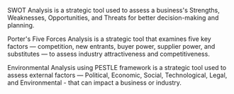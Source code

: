 SWOT Analysis is a strategic tool used to assess a business's Strengths, Weaknesses, Opportunities, and Threats for better decision-making and planning.

Porter's Five Forces Analysis is a strategic tool that examines five key factors — competition, new entrants, buyer power, supplier power, and substitutes — to assess industry attractiveness and competitiveness.

Environmental Analysis using PESTLE framework is a strategic tool used to assess external factors — Political, Economic, Social, Technological, Legal, and Environmental - that can impact a business or industry.

